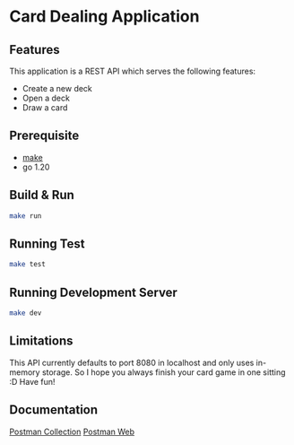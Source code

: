 # Card Dealing Application

## Features
This application is a REST API which serves the following features:
- Create a new deck
- Open a deck
- Draw a card

## Prerequisite
- [make](https://cmake.org/install/)
- go 1.20

## Build & Run
```bash
make run
```

## Running Test
```bash
make test
```

## Running Development Server
```bash
make dev
```

## Limitations
This API currently defaults to port 8080 in localhost and only uses in-memory storage. So I hope you always finish your card game in one sitting :D Have fun!

## Documentation

[Postman Collection](docs/card_dealer_api.postman_collection.json)
[Postman Web](https://www.postman.com/avcwisesa/workspace/cenna/documentation/3562144-136cee12-30ef-4781-abe7-ca7039537d2a)
